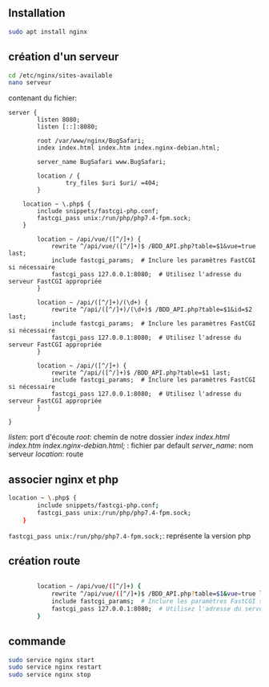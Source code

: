 ## Installation
```sh
sudo apt install nginx
```
## création d'un serveur
```sh
cd /etc/nginx/sites-available
nano serveur
```
contenant du fichier:
```
server {
        listen 8080;
        listen [::]:8080;

        root /var/www/nginx/BugSafari;
        index index.html index.htm index.nginx-debian.html;

        server_name BugSafari www.BugSafari;

        location / {
                try_files $uri $uri/ =404;
        }

	location ~ \.php$ {
		include snippets/fastcgi-php.conf;
		fastcgi_pass unix:/run/php/php7.4-fpm.sock;
	}
        
        location ~ /api/vue/([^/]+) {
            rewrite ^/api/vue/([^/]+)$ /BDD_API.php?table=$1&vue=true last;
            include fastcgi_params;  # Inclure les paramètres FastCGI si nécessaire
            fastcgi_pass 127.0.0.1:8080;  # Utilisez l'adresse du serveur FastCGI appropriée
        }
        
        location ~ /api/([^/]+)/(\d+) {
            rewrite ^/api/([^/]+)/(\d+)$ /BDD_API.php?table=$1&id=$2 last;
            include fastcgi_params;  # Inclure les paramètres FastCGI si nécessaire
            fastcgi_pass 127.0.0.1:8080;  # Utilisez l'adresse du serveur FastCGI appropriée
        }
        
        location ~ /api/([^/]+) {
            rewrite ^/api/([^/]+)$ /BDD_API.php?table=$1 last;
            include fastcgi_params;  # Inclure les paramètres FastCGI si nécessaire
            fastcgi_pass 127.0.0.1:8080;  # Utilisez l'adresse du serveur FastCGI appropriée
        }

}
```
*listen*: port d'écoute
*root*: chemin de notre dossier
*index index.html index.htm index.nginx-debian.html;* : fichier par default
*server_name*: nom serveur
*location*: route
## associer nginx et php
```sh
location ~ \.php$ {
		include snippets/fastcgi-php.conf;
		fastcgi_pass unix:/run/php/php7.4-fpm.sock;
	}
```

`fastcgi_pass unix:/run/php/php7.4-fpm.sock;`: représente la version php
## création route
```sh

        location ~ /api/vue/([^/]+) {
            rewrite ^/api/vue/([^/]+)$ /BDD_API.php?table=$1&vue=true last;
            include fastcgi_params;  # Inclure les paramètres FastCGI si nécessaire
            fastcgi_pass 127.0.0.1:8080;  # Utilisez l'adresse du serveur FastCGI appropriée
        }
```
## commande
```sh
sudo service nginx start
sudo service nginx restart
sudo service nginx stop
```